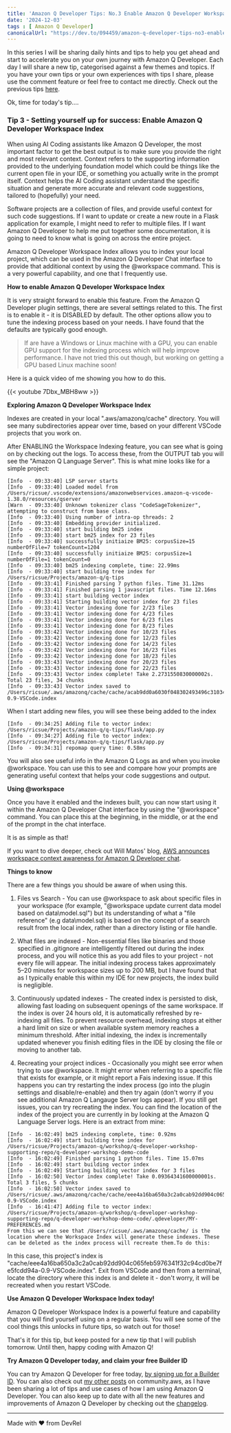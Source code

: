 ```yaml
---
title: 'Amazon Q Developer Tips: No.3 Enable Amazon Q Developer Workspace Index '
date: '2024-12-03'
tags : [ Amazon Q Developer]
canonicalUrl: "https://dev.to/094459/amazon-q-developer-tips-no3-enable-amazon-q-developer-workspace-index-1jkb"
---
```


In this series I will be sharing daily hints and tips to help you get ahead and start to accelerate you on your own journey with Amazon Q Developer. Each day I will share a new tip, categorised against a few themes and topics. If you have your own tips or your own experiences with tips I share, please use the comment feature or feel free to contact me directly. Check out the previous tips [here](https://dev.to/aws/amazon-q-developer-tips-no2-ide-layout-52a1).

Ok, time for today's tip....

### Tip 3 - Setting yourself up for success: Enable Amazon Q Developer Workspace Index

When using AI Coding assistants like Amazon Q Developer, the most important factor to get the best output is to make sure you provide the right and most relevant context. Context refers to the supporting information provided to the underlying  foundation model which could be things  like the current open file in your IDE, or something you actually write in the prompt itself. Context helps the AI Coding assistant understand the specific situation and generate more accurate and relevant code suggestions, tailored to (hopefully) your need.

Software projects are a collection of files, and provide useful context for such code suggestions. If I want to update or create a new route in a Flask application for example, I might need to refer to multiple files. If I want Amazon Q Developer to help me put together some documentation, it is going to need to know what is going on across the entire project.

Amazon Q Developer Workspace Index allows you to index your local project, which can be used in the Amazon Q Developer Chat interface to provide that additional context by using the @workspace command. This is a very powerful capability, and one that I frequently use. 

**How to enable Amazon Q Developer Workspace Index**

It is very straight forward to enable this feature. From the Amazon Q Developer plugin settings, there are several settings related to this. The first is to enable it - it is DISABLED by default. The other options allow you to tune the indexing process based on your needs. I have found that the defaults are typically good enough. 

> If are have a Windows or Linux machine with a GPU, you can enable GPU support for the indexing process which will help improve performance. I have not tried this out though, but working on getting a GPU based Linux machine soon!
> 

Here is a quick video of me showing you how to do this.

{{< youtube 7Dbx_MBH8ww >}}


**Exploring Amazon Q Developer Workspace Index**

Indexes are created in your local ".aws/amazonq/cache" directory. You will see many subdirectories appear over time, based on your different VSCode projects that you work on.

After ENABLING the Workspace Indexing feature, you can see what is going on by checking out the logs. To access these, from the OUTPUT tab you will see the "Amazon Q Language Server". This is what mine looks like for a simple project:

```
[Info  - 09:33:40] LSP server starts
[Info  - 09:33:40] Loaded model from /Users/ricsue/.vscode/extensions/amazonwebservices.amazon-q-vscode-1.38.0/resources/qserver
[Warn  - 09:33:40] Unknown tokenizer class "CodeSageTokenizer", attempting to construct from base class.
[Info  - 09:33:40] Using number of intra-op threads: 2
[Info  - 09:33:40] Embedding provider initialized.
[Info  - 09:33:40] start building bm25 index
[Info  - 09:33:40] start bm25 index for 23 files
[Info  - 09:33:40] successfully initiaize BM25: corpusSize=15 numberOfFile=7 tokenCount=1204
[Info  - 09:33:40] successfully initiaize BM25: corpusSize=1 numberOfFile=1 tokenCount=0
[Info  - 09:33:40] bm25 indexing complete, time: 22.99ms
[Info  - 09:33:40] start building tree index for /Users/ricsue/Projects/amazon-q/q-tips
[Info  - 09:33:41] Finished parsing 7 python files. Time 31.12ms
[Info  - 09:33:41] Finished parsing 1 javascript files. Time 12.16ms
[Info  - 09:33:41] start building vector index
[Info  - 09:33:41] Starting building vector index for 23 files
[Info  - 09:33:41] Vector indexing done for 2/23 files
[Info  - 09:33:41] Vector indexing done for 4/23 files
[Info  - 09:33:41] Vector indexing done for 6/23 files
[Info  - 09:33:41] Vector indexing done for 8/23 files
[Info  - 09:33:42] Vector indexing done for 10/23 files
[Info  - 09:33:42] Vector indexing done for 12/23 files
[Info  - 09:33:42] Vector indexing done for 14/23 files
[Info  - 09:33:42] Vector indexing done for 16/23 files
[Info  - 09:33:42] Vector indexing done for 18/23 files
[Info  - 09:33:43] Vector indexing done for 20/23 files
[Info  - 09:33:43] Vector indexing done for 22/23 files
[Info  - 09:33:43] Vector index complete! Take 2.2731550830000002s. Total 23 files, 34 chunks
[Info  - 09:33:43] Vector index saved to /Users/ricsue/.aws/amazonq/cache/cache/acab9dd0a6030f048302493496c31034adf8c6a90c34d720acccfa013b8d2000-0.9-VSCode.index
```

When I start adding new files, you will see these being added to the index

```
[Info  - 09:34:25] Adding file to vector index: /Users/ricsue/Projects/amazon-q/q-tips/flask/app.py
[Info  - 09:34:27] Adding file to vector index: /Users/ricsue/Projects/amazon-q/q-tips/flask/app.py
[Info  - 09:34:31] repomap query time: 0.58ms
```

You will also see useful info in the Amazon Q Logs as and when you invoke @workspace. You can use this to see and compare how your prompts are generating useful context that helps your code suggestions and output.

**Using @workspace**

Once you have it enabled and the indexes built, you can now start using it within the Amazon Q Developer Chat interface by using the "@workspace" command. You can place this at the beginning, in the middle, or at the end of the prompt in the chat interface.

It is as simple as that!

If you want to dive deeper, check out Will Matos' blog, [AWS announces workspace context awareness for Amazon Q Developer chat](https://aws.amazon.com/blogs/devops/aws-announces-workspace-context-awareness-for-amazon-q-developer-chat/).


**Things to know**

There are a few things you should be aware of when using this.

1. Files vs Search - You can use @workspace to ask about specific files in your workspace (for example, "@workspace update current data model based on data\model.sql") but its understanding of what a "file reference" (e.g data\model.sql) is based on the concept of a search result from the local index, rather than a directory listing or file handle.  

2. What files are indexed - Non-essential files like binaries and those specified in .gitignore are intelligently filtered out during the index process, and you will notice this as you add files to your project - not every file will appear. The initial indexing process takes approximately 5–20 minutes for workspace sizes up to 200 MB, but I have found that as I typically enable this within my IDE for new projects, the index build is negligible.

3. Continuously updated indexes -  The created index is persisted to disk, allowing fast loading on subsequent openings of the same workspace. If the index is over 24 hours old, it is automatically refreshed by re-indexing all files. To prevent resource overhead, indexing stops at either a hard limit on size or when available system memory reaches a minimum threshold. After initial indexing, the index is incrementally updated whenever you finish editing files in the IDE by closing the file or moving to another tab.

4. Recreating your project indices - Occasionally you might see error when trying to use @workspace. It might error when referring to a specific file that exists for example, or it might report a Fais indexing issue. If this happens you can try restarting the index process (go into the plugin settings and disable/re-enable) and then try again (don't worry if you see additional Amazon Q Langauge Server logs appear).  If you still get issues, you can try recreating the index. You can find the location of the index of the project you are currently in by looking at the Amazon Q Language Server logs. Here is an extract from mine:

```
[Info  - 16:02:49] bm25 indexing complete, time: 0.92ms
[Info  - 16:02:49] start building tree index for /Users/ricsue/Projects/amazon-q/workshop/q-developer-workshop-supporting-repo/q-developer-workshop-demo-code
[Info  - 16:02:49] Finished parsing 1 python files. Time 15.07ms
[Info  - 16:02:49] start building vector index
[Info  - 16:02:49] Starting building vector index for 3 files
[Info  - 16:02:50] Vector index complete! Take 0.09364341600000001s. Total 3 files, 5 chunks
[Info  - 16:02:50] Vector index saved to /Users/ricsue/.aws/amazonq/cache/cache/eee4a16ba650a3c2a0cab92dd904c065feb5976341f32c94cd0be7fe5fcdd94a-0.9-VSCode.index
[Info  - 16:41:47] Adding file to vector index: /Users/ricsue/Projects/amazon-q/workshop/q-developer-workshop-supporting-repo/q-developer-workshop-demo-code/.qdeveloper/MY-PREFERENCES.md
From this we can see that /Users/ricsue/.aws/amazonq/cache/ is the location where the Workspace Index will generate these indexes. These can be deleted as the index process will recreate them.To do this:
```

In this case, this project's index is "cache/eee4a16ba650a3c2a0cab92dd904c065feb5976341f32c94cd0be7fe5fcdd94a-0.9-VSCode.index". Exit from VSCode and then from a terminal, locate the directory where this index is and delete it - don't worry, it will be recreated when you restart VSCode.

**Use Amazon Q Developer Workspace Index today!**

Amazon Q Developer Workspace Index is a powerful feature and capability that you will find yourself using on a regular basis. You will see some of the cool things this unlocks in future tips, so watch out for those!

That's it for this tip, but keep posted for a new tip that I will publish tomorrow. Until then, happy coding with Amazon Q!

**Try Amazon Q Developer today, and claim your free Builder ID**

You can try Amazon Q Developer for free today, [by signing up for a Builder ID](https://community.aws/builderid?trk=34e0ecce-8101-42c4-840a-fe6170420294&sc_channel=el). You can also check out [my other posts](https://community.aws/@ricsueaws) on community.aws, as I have been sharing a lot of tips and use cases of how I am using Amazon Q Developer. You can also keep up to date with all the new features and improvements of Amazon Q Developer by checking out the [changelog](https://aws.amazon.com/developer/generative-ai/amazon-q/change-log/).


---
Made with ♥ from DevRel

